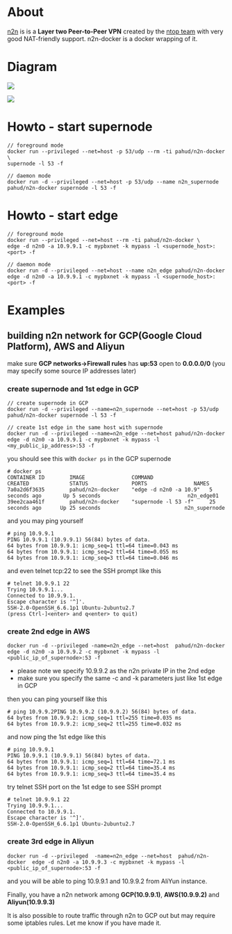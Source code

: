 # About

[n2n](https://web.archive.org/web/20110924083045/http://www.ntop.org:80/products/n2n/) is is a **Layer two Peer-to-Peer VPN** created by the [ntop team](http://www.ntop.org/) with very good NAT-friendly support. n2n-docker is a docker wrapping of it.



# Diagram



![](https://web.archive.org/web/20110924083045im_/http://www.ntop.org/wp-content/uploads/2011/08/n2n_network.png)



![](https://web.archive.org/web/20110924083045im_/http://www.ntop.org/wp-content/uploads/2011/08/n2n_com.png)



# Howto - start supernode

```
// foreground mode
docker run --privileged --net=host -p 53/udp --rm -ti pahud/n2n-docker \
supernode -l 53 -f

// daemon mode
docker run -d --privileged --net=host -p 53/udp --name n2n_supernode pahud/n2n-docker supernode -l 53 -f
```



# Howto - start edge

```
// foreground mode
docker run --privileged --net=host --rm -ti pahud/n2n-docker \
edge -d n2n0 -a 10.9.9.1 -c mypbxnet -k mypass -l <supernode_host>:<port> -f

// daemon mode
docker run -d --privileged --net=host --name n2n_edge pahud/n2n-docker edge -d n2n0 -a 10.9.9.1 -c mypbxnet -k mypass -l <supernode_host>:<port> -f
```



# Examples



## building n2n network for GCP(Google Cloud Platform),  AWS and Aliyun

make sure **GCP networks->Firewall rules** has **up:53** open to **0.0.0.0/0** 
(you may specify some source IP addresses later)

### create supernode and 1st edge in GCP

```
// create supernode in GCP
docker run -d --privileged --name=n2n_supernode --net=host -p 53/udp pahud/n2n-docker supernode -l 53 -f

// create 1st edge in the same host with supernode
docker run -d --privileged --name=n2n_edge --net=host pahud/n2n-docker  edge -d n2n0 -a 10.9.9.1 -c mypbxnet -k mypass -l <my_public_ip_address>:53 -f
```

you should see this with `docker ps` in the GCP supernode

```
# docker ps
CONTAINER ID        IMAGE               COMMAND                  CREATED             STATUS              PORTS               NAMES
7a0a2d6f3635        pahud/n2n-docker    "edge -d n2n0 -a 10.9"   5 seconds ago       Up 5 seconds                            n2n_edge01
39ee2caa461f        pahud/n2n-docker    "supernode -l 53 -f"     25 seconds ago      Up 25 seconds                           n2n_supernode
```

and you may ping yourself

```
# ping 10.9.9.1
PING 10.9.9.1 (10.9.9.1) 56(84) bytes of data.
64 bytes from 10.9.9.1: icmp_seq=1 ttl=64 time=0.043 ms
64 bytes from 10.9.9.1: icmp_seq=2 ttl=64 time=0.055 ms
64 bytes from 10.9.9.1: icmp_seq=3 ttl=64 time=0.046 ms
```

and even telnet tcp:22 to see the SSH prompt like this

```
# telnet 10.9.9.1 22
Trying 10.9.9.1...
Connected to 10.9.9.1.
Escape character is '^]'.
SSH-2.0-OpenSSH_6.6.1p1 Ubuntu-2ubuntu2.7
(press Ctrl-]<enter> and q<enter> to quit)
```

### create 2nd edge in AWS

```
docker run -d --privileged -name=n2n_edge --net=host  pahud/n2n-docker  edge -d n2n0 -a 10.9.9.2 -c mypbxnet -k mypass -l <public_ip_of_supernode>:53 -f
```

- please note we specify 10.9.9.2 as the n2n private IP in the 2nd edge
- make sure you specify the same -c and -k parameters just like 1st edge in GCP



then you can ping yourself like this

```
# ping 10.9.9.2PING 10.9.9.2 (10.9.9.2) 56(84) bytes of data.
64 bytes from 10.9.9.2: icmp_seq=1 ttl=255 time=0.035 ms
64 bytes from 10.9.9.2: icmp_seq=2 ttl=255 time=0.032 ms
```

and now ping the 1st edge like this

```
# ping 10.9.9.1
PING 10.9.9.1 (10.9.9.1) 56(84) bytes of data.
64 bytes from 10.9.9.1: icmp_seq=1 ttl=64 time=72.1 ms
64 bytes from 10.9.9.1: icmp_seq=2 ttl=64 time=35.4 ms
64 bytes from 10.9.9.1: icmp_seq=3 ttl=64 time=35.4 ms
```

try telnet SSH port on the 1st edge to see SSH prompt

```
# telnet 10.9.9.1 22
Trying 10.9.9.1...
Connected to 10.9.9.1.
Escape character is '^]'.
SSH-2.0-OpenSSH_6.6.1p1 Ubuntu-2ubuntu2.7
```



### create 3rd edge in Aliyun

```
docker run -d --privileged  -name=n2n_edge --net=host  pahud/n2n-docker  edge -d n2n0 -a 10.9.9.3 -c mypbxnet -k mypass -l <public_ip_of_supernode>:53 -f
```

and you will be able to ping 10.9.9.1 and 10.9.9.2 from AliYun instance.

Finally, you have a n2n network among **GCP(10.9.9.1)**, **AWS(10.9.9.2)** and **Aliyun(10.9.9.3)**

It is also possible to route traffic through n2n to GCP out but may require some iptables rules. Let me know if you have made it.